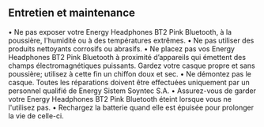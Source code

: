 ## Entretien et maintenance 

• Ne pas exposer votre Energy Headphones BT2 Pink Bluetooth, à la poussière, l'humidité ou à des températures extrêmes. 
• Ne pas utiliser des produits nettoyants corrosifs ou abrasifs. 
• Ne placez pas vos Energy Headphones BT2 Pink Bluetooth à proximité d’appareils qui émettent des champs électromagnétiques puissants. Gardez votre casque propre et sans poussière; utilisez à cette fin un chiffon doux et sec. 
• Ne démontez pas le casque. Toutes les réparations doivent être effectuées uniquement par un personnel qualifié de Energy Sistem Soyntec S.A.
• Assurez-vous de garder votre Energy Headphones BT2 Pink Bluetooth éteint lorsque vous ne l'utilisez pas. 
• Rechargez la batterie quand elle est épuisée pour prolonger la vie de celle-ci. 
